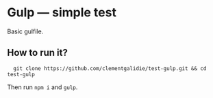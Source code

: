 # Gulp &mdash; simple test

Basic gulfile.

## How to run it?

```
  git clone https://github.com/clementgalidie/test-gulp.git && cd test-gulp
```

Then run `npm i` and `gulp`.
